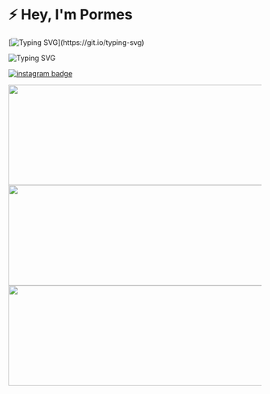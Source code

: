 # ⚡ Hey, I'm Pormes  

[![Typing SVG](https://readme-typing-svg.herokuapp.com?size=24&color=00FF00&width=800&lines=System+Online...;Loading+Profile...;Access+Granted!)](https://git.io/typing-svg)

![Typing SVG](https://readme-typing-svg.herokuapp.com?size=28&duration=4000&color=00FF00&center=true&vCenter=true&width=800&lines=Hi+I'm+Pormes;Youtuber+%7C+Content+Creator+%7C+Learner;From+Indonesia+🇮🇩)


[![instagram badge](https://img.shields.io/badge/instagram-anonymous_dikha-%230177B5?style=flat&logo=instagram)](https://www.instagram.com/anonymous_dikha)

<img src="https://media.giphy.com/media/lp3GUtG2waC88/giphy.gif" width="700" height="200" frameBorder="0" >

<img src="https://media.giphy.com/media/12W5Sg2koWYnwA/giphy.gif" width="700" height="200" frameBorder="0" >

<img src="https://media.giphy.com/media/p4NLw3I4U0idi/giphy.gif" width="700" height="200" frameBorder="0" > 
